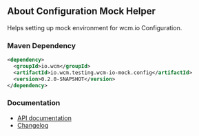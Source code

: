 ## About Configuration Mock Helper

Helps setting up mock environment for wcm.io Configuration.

### Maven Dependency

```xml
<dependency>
  <groupId>io.wcm</groupId>
  <artifactId>io.wcm.testing.wcm-io-mock.config</artifactId>
  <version>0.2.0-SNAPSHOT</version>
</dependency>
```
### Documentation

* [API documentation](apidocs/)
* [Changelog](changes-report.html)

